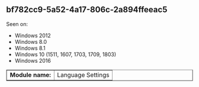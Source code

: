 ## bf782cc9-5a52-4a17-806c-2a894ffeeac5

Seen on:
* Windows 2012
* Windows 8.0
* Windows 8.1
* Windows 10 (1511, 1607, 1703, 1709, 1803)
* Windows 2016

<table border="1" class="docutils">
  <tbody>
    <tr>
      <td><b>Module name:</b></td>
      <td>Language Settings</td>
    </tr>
  </tbody>
</table>

